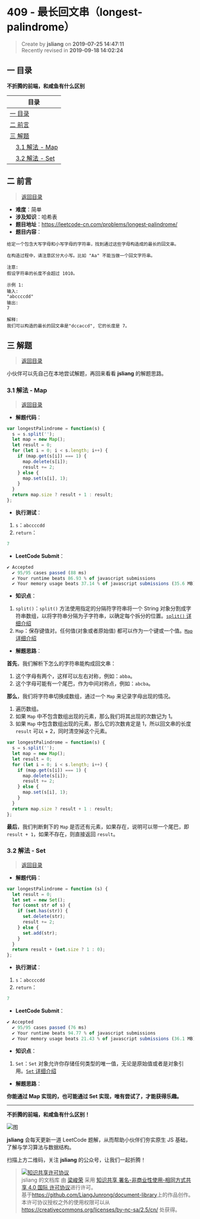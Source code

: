 409 - 最长回文串（longest-palindrome）
===

> Create by **jsliang** on **2019-07-25 14:47:11**  
> Recently revised in **2019-09-18 14:02:24**

## <a name="chapter-one" id="chapter-one">一 目录</a>

**不折腾的前端，和咸鱼有什么区别**

| 目录 |
| --- | 
| [一 目录](#chapter-one) | 
| <a name="catalog-chapter-two" id="catalog-chapter-two"></a>[二 前言](#chapter-two) |
| <a name="catalog-chapter-three" id="catalog-chapter-three"></a>[三 解题](#chapter-three) |
| &emsp;[3.1 解法 - Map](#chapter-three-one) |
| &emsp;[3.2 解法 - Set](#chapter-three-two) |

## <a name="chapter-two" id="chapter-two">二 前言</a>

> [返回目录](#chapter-one)

* **难度**：简单
* **涉及知识**：哈希表
* **题目地址**：https://leetcode-cn.com/problems/longest-palindrome/
* **题目内容**：

```
给定一个包含大写字母和小写字母的字符串，找到通过这些字母构造成的最长的回文串。

在构造过程中，请注意区分大小写。比如 "Aa" 不能当做一个回文字符串。

注意:
假设字符串的长度不会超过 1010。

示例 1:
输入:
"abccccdd"
输出:
7

解释:
我们可以构造的最长的回文串是"dccaccd", 它的长度是 7。
```

## <a name="chapter-three" id="chapter-three">三 解题</a>

> [返回目录](#chapter-one)

小伙伴可以先自己在本地尝试解题，再回来看看 **jsliang** 的解题思路。

### <a name="chapter-three-one" id="chapter-three-one">3.1 解法 - Map</a>

> [返回目录](#chapter-one)

* **解题代码**：

```js
var longestPalindrome = function(s) {
  s = s.split('');
  let map = new Map();
  let result = 0;
  for (let i = 0; i < s.length; i++) {
    if (map.get(s[i]) === 1) {
      map.delete(s[i]);
      result += 2;
    } else {
      map.set(s[i], 1);
    }
  }
  return map.size ? result + 1 : result;
};
```

* **执行测试**：

1. `s`：`abccccdd`
2. `return`：

```js
7
```

* **LeetCode Submit**：

```js
✔ Accepted
  ✔ 95/95 cases passed (88 ms)
  ✔ Your runtime beats 86.93 % of javascript submissions
  ✔ Your memory usage beats 37.14 % of javascript submissions (35.6 MB)
```

* **知识点**：

1. `split()`：`split()` 方法使用指定的分隔符字符串将一个 String 对象分割成字符串数组，以将字符串分隔为子字符串，以确定每个拆分的位置。[`split()` 详细介绍](https://github.com/LiangJunrong/document-library/blob/master/JavaScript-library/JavaScript/%E5%86%85%E7%BD%AE%E5%AF%B9%E8%B1%A1/String/split.md)
2. `Map`：保存键值对。任何值(对象或者原始值) 都可以作为一个键或一个值。[`Map` 详细介绍](https://github.com/LiangJunrong/document-library/blob/master/JavaScript-library/JavaScript/%E5%86%85%E7%BD%AE%E5%AF%B9%E8%B1%A1/Map/README.md)

* **解题思路**：

**首先**，我们解析下怎么的字符串能构成回文串：

1. 这个字母有两个，这样可以左右对称，例如：`abba`。
2. 这个字母可能有一个尾巴，作为中间对称点，例如：`abcba`。

**那么**，我们将字符串切换成数组，通过一个 `Map` 来记录字母出现的情况。

1. 遍历数组。
2. 如果 `Map` 中不包含数组出现的元素，那么我们将其出现的次数记为 1。
3. 如果 `Map` 中包含数组出现的元素，那么它的次数肯定是 1，所以回文串的长度 `result` 可以 + 2，同时清空掉这个元素。

```js
var longestPalindrome = function(s) {
  s = s.split('');
  let map = new Map();
  let result = 0;
  for (let i = 0; i < s.length; i++) {
    if (map.get(s[i]) === 1) {
      map.delete(s[i]);
      result += 2;
    } else {
      map.set(s[i], 1);
    }
  }
  return map.size ? result + 1 : result;
};
```

**最后**，我们判断剩下的 `Map` 是否还有元素，如果存在，说明可以带一个尾巴，即 `result + 1`，如果不存在，则直接返回 `result`。

### <a name="chapter-three-two" id="chapter-three-two">3.2 解法 - Set</a>

> [返回目录](#chapter-one)

* **解题代码**：

```js
var longestPalindrome = function (s) {
  let result = 0;
  let set = new Set();
  for (const str of s) {
    if (set.has(str)) {
      set.delete(str);
      result += 2;
    } else {
      set.add(str);
    }
  }
  return result + (set.size ? 1 : 0);
};
```

* **执行测试**：

1. `s`：`abccccdd`
2. `return`：

```js
7
```

* **LeetCode Submit**：

```js
✔ Accepted
  ✔ 95/95 cases passed (76 ms)
  ✔ Your runtime beats 94.77 % of javascript submissions
  ✔ Your memory usage beats 21.43 % of javascript submissions (36.1 MB)
```

* **知识点**：

1. `Set`：`Set` 对象允许你存储任何类型的唯一值，无论是原始值或者是对象引用。[`Set` 详细介绍](https://github.com/LiangJunrong/document-library/blob/master/JavaScript-library/JavaScript/%E5%86%85%E7%BD%AE%E5%AF%B9%E8%B1%A1/Set/README.md)

* **解题思路**：

**你能通过 Map 实现的，也可能通过 Set 实现，唯有尝试了，才能获得乐趣。**

---

**不折腾的前端，和咸鱼有什么区别！**

![图](../../../public-repertory/img/z-small-wechat-public-address.jpg)

**jsliang** 会每天更新一道 LeetCode 题解，从而帮助小伙伴们夯实原生 JS 基础，了解与学习算法与数据结构。

扫描上方二维码，关注 **jsliang** 的公众号，让我们一起折腾！

> <a rel="license" href="http://creativecommons.org/licenses/by-nc-sa/4.0/"><img alt="知识共享许可协议" style="border-width:0" src="https://i.creativecommons.org/l/by-nc-sa/4.0/88x31.png" /></a><br /><span xmlns:dct="http://purl.org/dc/terms/" property="dct:title">jsliang 的文档库</span> 由 <a xmlns:cc="http://creativecommons.org/ns#" href="https://github.com/LiangJunrong/document-library" property="cc:attributionName" rel="cc:attributionURL">梁峻荣</a> 采用 <a rel="license" href="http://creativecommons.org/licenses/by-nc-sa/4.0/">知识共享 署名-非商业性使用-相同方式共享 4.0 国际 许可协议</a>进行许可。<br />基于<a xmlns:dct="http://purl.org/dc/terms/" href="https://github.com/LiangJunrong/document-library" rel="dct:source">https://github.com/LiangJunrong/document-library</a>上的作品创作。<br />本许可协议授权之外的使用权限可以从 <a xmlns:cc="http://creativecommons.org/ns#" href="https://creativecommons.org/licenses/by-nc-sa/2.5/cn/" rel="cc:morePermissions">https://creativecommons.org/licenses/by-nc-sa/2.5/cn/</a> 处获得。